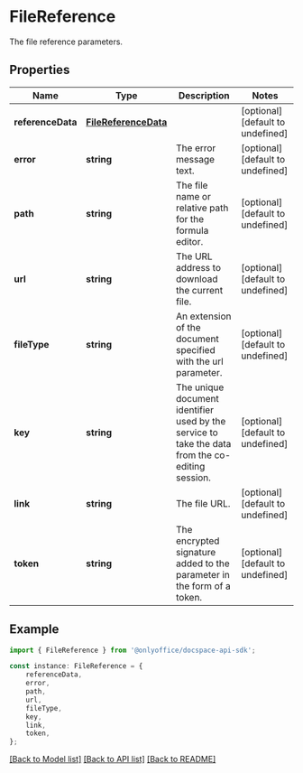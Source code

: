 # FileReference

The file reference parameters.

## Properties

Name | Type | Description | Notes
------------ | ------------- | ------------- | -------------
**referenceData** | [**FileReferenceData**](FileReferenceData.md) |  | [optional] [default to undefined]
**error** | **string** | The error message text. | [optional] [default to undefined]
**path** | **string** | The file name or relative path for the formula editor. | [optional] [default to undefined]
**url** | **string** | The URL address to download the current file. | [optional] [default to undefined]
**fileType** | **string** | An extension of the document specified with the url parameter. | [optional] [default to undefined]
**key** | **string** | The unique document identifier used by the service to take the data from the co-editing session. | [optional] [default to undefined]
**link** | **string** | The file URL. | [optional] [default to undefined]
**token** | **string** | The encrypted signature added to the parameter in the form of a token. | [optional] [default to undefined]

## Example

```typescript
import { FileReference } from '@onlyoffice/docspace-api-sdk';

const instance: FileReference = {
    referenceData,
    error,
    path,
    url,
    fileType,
    key,
    link,
    token,
};
```

[[Back to Model list]](../README.md#documentation-for-models) [[Back to API list]](../README.md#documentation-for-api-endpoints) [[Back to README]](../README.md)
